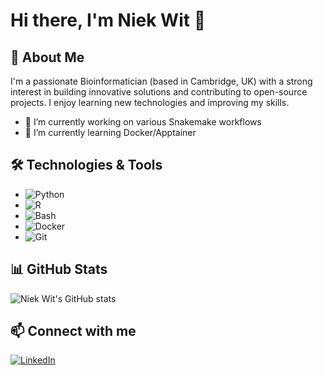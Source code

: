 # Hi there, I'm Niek Wit 👋

## 🚀 About Me
I'm a passionate Bioinformatician (based in Cambridge, UK) with a strong interest in building innovative solutions and contributing to open-source projects. I enjoy learning new technologies and improving my skills.

- 🔭 I’m currently working on various Snakemake workflows
- 🌱 I’m currently learning Docker/Apptainer

## 🛠️ Technologies & Tools
- ![Python](https://img.shields.io/badge/-Python-black?style=flat-square&logo=python)
- ![R](https://img.shields.io/badge/-R-black?style=flat-square&logo=R)
- ![Bash](https://img.shields.io/badge/-Bash-black?style=flat-square&logo=gnu-bash)
- ![Docker](https://img.shields.io/badge/-Docker-black?style=flat-square&logo=docker)
- ![Git](https://img.shields.io/badge/-Git-black?style=flat-square&logo=git)

## 📊 GitHub Stats
![Niek Wit's GitHub stats](https://github-readme-stats.vercel.app/api?username=niekwit&show_icons=true&theme=radical)

## 📫 Connect with me
[![LinkedIn](https://img.shields.io/badge/-LinkedIn-black?style=flat-square&logo=linkedin)](https://www.linkedin.com/in/niekwit/)

